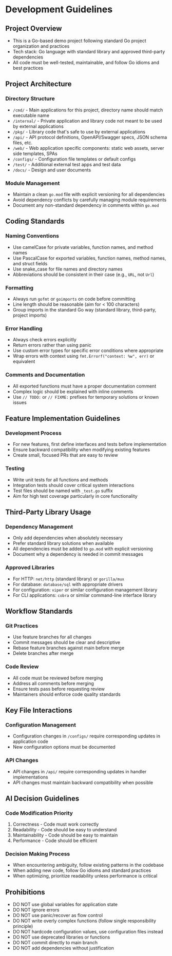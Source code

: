 # Development Guidelines

## Project Overview

- This is a Go-based demo project following standard Go project organization and practices
- Tech stack: Go language with standard library and approved third-party dependencies
- All code must be well-tested, maintainable, and follow Go idioms and best practices

## Project Architecture

### Directory Structure

- `/cmd/` - Main applications for this project, directory name should match executable name
- `/internal/` - Private application and library code not meant to be used by external applications
- `/pkg/` - Library code that's safe to use by external applications
- `/api/` - API protocol definitions, OpenAPI/Swagger specs, JSON schema files, etc.
- `/web/` - Web application specific components: static web assets, server side templates, SPAs
- `/configs/` - Configuration file templates or default configs
- `/test/` - Additional external test apps and test data
- `/docs/` - Design and user documents

### Module Management

- Maintain a clean `go.mod` file with explicit versioning for all dependencies
- Avoid dependency conflicts by carefully managing module requirements
- Document any non-standard dependency in comments within `go.mod`

## Coding Standards

### Naming Conventions

- Use camelCase for private variables, function names, and method names
- Use PascalCase for exported variables, function names, method names, and struct fields
- Use snake_case for file names and directory names
- Abbreviations should be consistent in their case (e.g., `URL`, not `Url`)

### Formatting

- Always run `gofmt` or `goimports` on code before committing
- Line length should be reasonable (aim for < 100 characters)
- Group imports in the standard Go way (standard library, third-party, project imports)

### Error Handling

- Always check errors explicitly
- Return errors rather than using panic
- Use custom error types for specific error conditions where appropriate
- Wrap errors with context using `fmt.Errorf("context: %w", err)` or equivalent

### Comments and Documentation

- All exported functions must have a proper documentation comment
- Complex logic should be explained with inline comments
- Use `// TODO:` or `// FIXME:` prefixes for temporary solutions or known issues

## Feature Implementation Guidelines

### Development Process

- For new features, first define interfaces and tests before implementation
- Ensure backward compatibility when modifying existing features
- Create small, focused PRs that are easy to review

### Testing

- Write unit tests for all functions and methods
- Integration tests should cover critical system interactions
- Test files should be named with `_test.go` suffix
- Aim for high test coverage particularly in core functionality

## Third-Party Library Usage

### Dependency Management

- Only add dependencies when absolutely necessary
- Prefer standard library solutions when available
- All dependencies must be added to `go.mod` with explicit versioning
- Document why a dependency is needed in commit messages

### Approved Libraries

- For HTTP: `net/http` (standard library) or `gorilla/mux`
- For database: `database/sql` with appropriate drivers
- For configuration: `viper` or similar configuration management library
- For CLI applications: `cobra` or similar command-line interface library

## Workflow Standards

### Git Practices

- Use feature branches for all changes
- Commit messages should be clear and descriptive
- Rebase feature branches against main before merge
- Delete branches after merge

### Code Review

- All code must be reviewed before merging
- Address all comments before merging
- Ensure tests pass before requesting review
- Maintainers should enforce code quality standards

## Key File Interactions

### Configuration Management

- Configuration changes in `/configs/` require corresponding updates in application code
- New configuration options must be documented

### API Changes

- API changes in `/api/` require corresponding updates in handler implementations
- API changes must maintain backward compatibility when possible

## AI Decision Guidelines

### Code Modification Priority

1. Correctness - Code must work correctly
2. Readability - Code should be easy to understand
3. Maintainability - Code should be easy to maintain
4. Performance - Code should be efficient

### Decision Making Process

- When encountering ambiguity, follow existing patterns in the codebase
- When adding new code, follow Go idioms and standard practices
- When optimizing, prioritize readability unless performance is critical

## Prohibitions

- DO NOT use global variables for application state
- DO NOT ignore errors
- DO NOT use panic/recover as flow control
- DO NOT write overly complex functions (follow single responsibility principle)
- DO NOT hardcode configuration values, use configuration files instead
- DO NOT use deprecated libraries or functions
- DO NOT commit directly to main branch
- DO NOT add dependencies without justification